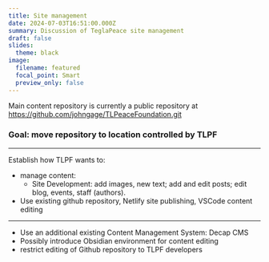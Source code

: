```yaml
---
title: Site management
date: 2024-07-03T16:51:00.000Z
summary: Discussion of TeglaPeace site management
draft: false
slides:
  theme: black
image:
  filename: featured
  focal_point: Smart
  preview_only: false
---
```

Main content repository is currently a public repository at https://github.com/johngage/TLPeaceFoundation.git
### Goal: move repository to location controlled by TLPF

---
 Establish how TLPF wants to:
 - manage content:
   - Site Development: add images, new text; add and edit posts; edit blog, events, staff (authors).
- Use existing github repository, Netlify site publishing, VSCode content editing
---
- Use an additional existing Content Management System: Decap CMS
- Possibly introduce Obsidian environment for content editing
- restrict editing of Github repository to TLPF developers
